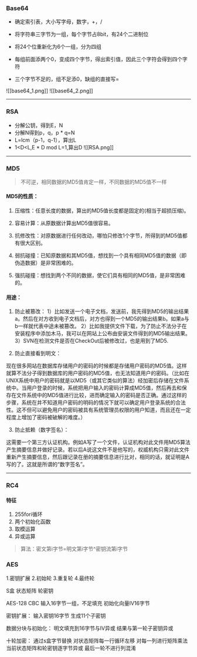 ### Base64
- 确定索引表，大小写字母，数字，+，/

- 将字符串三字节为一组，每个字节占8bit，有24个二进制位

- 将24个位重新化为6个一组，分为四组

- 每组前面添两个0，变成四个字节，得出索引值，因此三个字符会得到四个字符

- 三个字节不足的，组不足添0，缺组的直接写=

![[base64_1.png]]
![[base64_2.png]]

- - -

### RSA

- 分解公钥，得到E，N
- 分解N得到p，q，p * q=N
- L=lcm（p-1，q-1），算出L 
- 1<D<L,E * D mod L=1,算出D
![[RSA.png]]
- - -


### MD5
>不可逆，相同数据的MD5值肯定一样，不同数据的MD5值不一样

#### MD5的性质：

1. 压缩性：任意长度的数据，算出的MD5值长度都是固定的(相当于超损压缩)。

2. 容易计算：从原数据计算出MD5值很容易。

3. 抗修改性：对原数据进行任何改动，哪怕只修改1个字节，所得到的MD5值都有很大区别。

4. 弱抗碰撞：已知原数据和其MD5值，想找到一个具有相同MD5值的数据（即伪造数据）是非常困难的。

5. 强抗碰撞：想找到两个不同的数据，使它们具有相同的MD5值，是非常困难的。

#### 用途：
1. 防止被篡改：
1）比如发送一个电子文档，发送前，我先得到MD5的输出结果a。然后在对方收到电子文档后，对方也得到一个MD5的输出结果b。如果a与b一样就代表中途未被篡改。
2）比如我提供文件下载，为了防止不法分子在安装程序中添加木马，我可以在网站上公布由安装文件得到的MD5输出结果。
3）SVN在检测文件是否在CheckOut后被修改过，也是用到了MD5.

2. 防止直接看到明文：

现在很多网站在数据库存储用户的密码的时候都是存储用户密码的MD5值。这样就算不法分子得到数据库的用户密码的MD5值，也无法知道用户的密码。（比如在UNIX系统中用户的密码就是以MD5（或其它类似的算法）经加密后存储在文件系统中。当用户登录的时候，系统把用户输入的密码计算成MD5值，然后再去和保存在文件系统中的MD5值进行比较，进而确定输入的密码是否正确。通过这样的步骤，系统在并不知道用户密码的明码的情况下就可以确定用户登录系统的合法性。这不但可以避免用户的密码被具有系统管理员权限的用户知道，而且还在一定程度上增加了密码被破解的难度。）

3. 防止抵赖（数字签名）：

这需要一个第三方认证机构。例如A写了一个文件，认证机构对此文件用MD5算法产生摘要信息并做好记录。若以后A说这文件不是他写的，权威机构只需对此文件重新产生摘要信息，然后跟记录在册的摘要信息进行比对，相同的话，就证明是A写的了。这就是所谓的“数字签名”。

- - -



### RC4
####  特征
1. 255fori循环
2. 两个初始化函数
3. 取模运算
4. 异或运算


>算法：密文第i字节=明文第i字节^密钥流第i字节




### AES
1.密钥扩展
2.初始轮
3.重复轮
4.最终轮

S盒
状态矩阵
轮密钥

AES-128 CBC
输入16字节一组，不足填充
初始化向量IV16字节

密钥扩展：
输入密钥16字节
生成11个子密钥


数据分块与初始化：
明文填充到16字节与IV异或
结果与第一轮子密钥异或

十轮加密：
通过s盒字节替换
对状态矩阵每一行循环左移
对每一列进行矩阵乘法
当前状态矩阵和轮密钥逐字节异或
最后一轮不进行列混淆